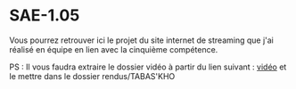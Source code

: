 # SAE-1.05

Vous pourrez retrouver ici le projet du site internet de streaming que j'ai réalisé en équipe en lien avec la cinquième compétence.

PS : Il vous faudra extraire le dossier vidéo à partir du lien suivant : [vidéo](https://drive.google.com/file/d/1adcrVVNmmyUTaP_DtuaxsHoqd2AgTEZu/view?usp=sharing) et le mettre dans le dossier rendus/TABAS'KHO
